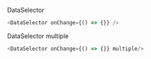 DataSelector

```js
<DataSelector onChange={() => {}} />
```

DataSelector multiple

```js
<DataSelector onChange={() => {}} multiple/>
```